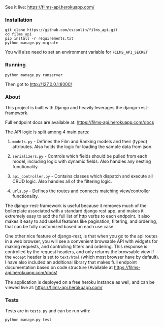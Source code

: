See it live: https://films-api.herokuapp.com/

### Installation

    git clone https://github.com/cscanlin/films_api.git
    cd films_api
    pip install -r requirements.txt
    python manage.py migrate

You will also need to set an environment variable for `FILMS_API_SECRET`

### Running

    python manage.py runserver

Then got to http://127.0.0.1:8000/

### About

This project is built with Django and heavily leverages the django-rest-framework.

Full endpoint docs are available at: https://films-api.herokuapp.com/docs

The API logic is split among 4 main parts:

1. `models.py` - Defines the Film and Ranking models and their (typed) attributes. Also holds the logic for loading the sample data from json.

2. `serializers.py` - Controls which fields should be pulled from each model, including logic with dynamic fields. Also handles any nesting functionality.

3. `api_controller.py` - Contains classes which dispatch and execute all CRUD logic. Also handles all of the filtering logic.

4. `urls.py` - Defines the routes and connects matching view/controller functionality.

The django-rest-framework is useful because it removes much of the boilerplate associated with a standard django rest app, and makes it extremely easy to add the full list of http verbs to each endpoint. It also makes it easy to add useful features like pagination, filtering, and ordering, that can be fully customized based on each use case.

One other nice feature of django-rest, is that when you go to the api routes in a web browser, you will see a convenient browsable API with widgets for making requests, and controlling filters and ordering. This response is controlled by the request headers, and only returns the browsable view if the `Accept` header is set to `text/html` (which most browser have by default). I have also included an additional library that makes full endpoint documentation based on code structure (Available at https://films-api.herokuapp.com/docs)

The application is deployed on a free heroku instance as well, and can be viewed live at: https://films-api.herokuapp.com/

### Tests

Tests are in `tests.py` and can be run with:

    python manage.py test
